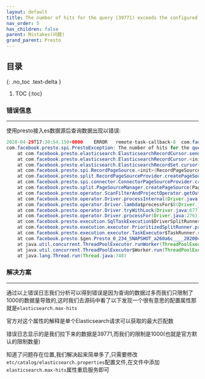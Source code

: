 ```yaml
---
layout: default
title: The number of hits for the query (39771) exceeds the configured max hits (1000)
nav_order: 5
has_children: false
parent: Mistakes(问题)
grand_parent: Presto
---
```


## 目录
{: .no_toc .text-delta }

1. TOC
{:toc}

### 错误信息

---

使用presto接入es数据源后查询数据出现以错误:

```java
2020-04-29T17:30:54.150+0800	ERROR	remote-task-callback-8	com.facebook.presto.execution.StageExecutionStateMachine	Stage execution 20200429_093051_00000_v3ng9.2.0 failed
com.facebook.presto.spi.PrestoException: The number of hits for the query (39771) exceeds the configured max hits (1000)
	at com.facebook.presto.elasticsearch.ElasticsearchRecordCursor.sendElasticsearchQuery(ElasticsearchRecordCursor.java:224)
	at com.facebook.presto.elasticsearch.ElasticsearchRecordCursor.<init>(ElasticsearchRecordCursor.java:86)
	at com.facebook.presto.elasticsearch.ElasticsearchRecordSet.cursor(ElasticsearchRecordSet.java:52)
	at com.facebook.presto.spi.RecordPageSource.<init>(RecordPageSource.java:38)
	at com.facebook.presto.split.RecordPageSourceProvider.createPageSource(RecordPageSourceProvider.java:48)
	at com.facebook.presto.spi.connector.ConnectorPageSourceProvider.createPageSource(ConnectorPageSourceProvider.java:52)
	at com.facebook.presto.split.PageSourceManager.createPageSource(PageSourceManager.java:58)
	at com.facebook.presto.operator.ScanFilterAndProjectOperator.getOutput(ScanFilterAndProjectOperator.java:227)
	at com.facebook.presto.operator.Driver.processInternal(Driver.java:381)
	at com.facebook.presto.operator.Driver.lambda$processFor$8(Driver.java:283)
	at com.facebook.presto.operator.Driver.tryWithLock(Driver.java:677)
	at com.facebook.presto.operator.Driver.processFor(Driver.java:276)
	at com.facebook.presto.execution.SqlTaskExecution$DriverSplitRunner.processFor(SqlTaskExecution.java:1077)
	at com.facebook.presto.execution.executor.PrioritizedSplitRunner.process(PrioritizedSplitRunner.java:162)
	at com.facebook.presto.execution.executor.TaskExecutor$TaskRunner.run(TaskExecutor.java:545)
	at com.facebook.presto.$gen.Presto_0_234_SNAPSHOT_a260a6c____20200429_093033_1.run(Unknown Source)
	at java.util.concurrent.ThreadPoolExecutor.runWorker(ThreadPoolExecutor.java:1149)
	at java.util.concurrent.ThreadPoolExecutor$Worker.run(ThreadPoolExecutor.java:624)
	at java.lang.Thread.run(Thread.java:748)
```

### 解决方案

---

通过以上错误日志我们分析可以得到错误是因为查询的数据过多而我们只限制了1000的数据量导致的,这时我们去源码中看了以下发现一个很有意思的配置属性那就是`elasticsearch.max-hits`

官方对这个属性的解释是单个Elasticsearch请求可以获取的最大匹配数

错误日志显示的是我们拉下来的数据是39771,而我们的限制是1000(也就是官方默认的限制数量)

知道了问题存在位置,我们解决起来简单多了,只需要修改`etc/catalog/elasticsearch.properties`配置文件,在文件中添加`elasticsearch.max-hits`属性重启服务即可
